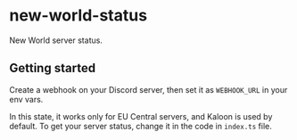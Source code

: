# new-world-status

New World server status.

## Getting started
Create a webhook on your Discord server, then set it as `WEBHOOK_URL` in your env vars.

In this state, it works only for EU Central servers, and Kaloon is used by default. To get your server status, change it in the code in `index.ts` file.
